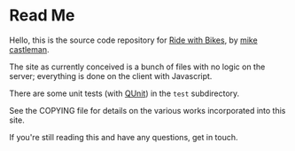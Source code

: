 Read Me
=======

Hello, this is the source code repository for [Ride with Bikes], by
[mike castleman].

The site as currently conceived is a bunch of files with no logic on
the server; everything is done on the client with Javascript.

There are some unit tests (with [QUnit]) in the `test` subdirectory.

See the COPYING file for details on the various works incorporated
into this site.

If you're still reading this and have any questions, get in touch.


[Ride with Bikes]: http://ridewithbikes.com/
[mike castleman]: http://mlcastle.net/
[QUnit]: http://docs.jquery.com/Qunit
